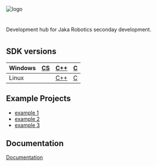 ![logo](https://www.jakarobotics.com/wp-content/uploads/2022/07/jaka-robotics-logo-1.png)


# 

Development hub for Jaka Robotics seconday development. 


#
## SDK versions

| Windows | [CS](https://github.com/llienke/sdk-win-cs) | [C++](https://github.com/llienke/sdk-win-cpp) | [C](https://github.com/llienke/sdk-win-c) |
| ------- | -- | --- | - |
| Linux |  | [C++](https://github.com/llienke/sdk-lin-cpp) | [C](https://github.com/llienke/sdk-lin-c) | 


## Example Projects

- [example 1](https://jakarobotics.com)
- [example 2](https://jakarobotics.com)
- [example 3](https://jakarobotics.com)

  
## Documentation

[Documentation](https://jakarobotics.com)



